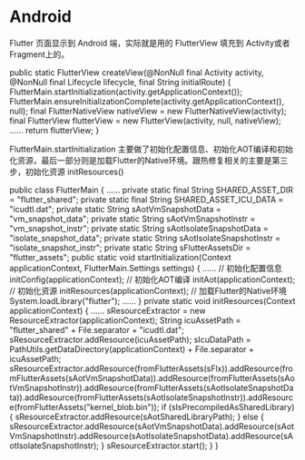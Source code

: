 # Android

Flutter 页面显示到 Android 端，实际就是用的 FlutterView 填充到 Activity或者 Fragment上的。

public static FlutterView createView(@NonNull final Activity activity, @NonNull final Lifecycle lifecycle, final String initialRoute) {
    FlutterMain.startInitialization(activity.getApplicationContext());
    FlutterMain.ensureInitializationComplete(activity.getApplicationContext(), null);
    final FlutterNativeView nativeView = new FlutterNativeView(activity);
    final FlutterView flutterView = new FlutterView(activity, null, nativeView);
    ......
    return flutterView;
  }

FlutterMain.startInitialization 主要做了初始化配置信息、初始化AOT编译和初始化资源，最后一部分则是加载Flutter的Native环境。跟热修复相关的主要是第三步，初始化资源 initResources()

public class FlutterMain {
   ......
   private static final String SHARED_ASSET_DIR = "flutter_shared";
   private static final String SHARED_ASSET_ICU_DATA = "icudtl.dat";
   private static String sAotVmSnapshotData = "vm_snapshot_data";
   private static String sAotVmSnapshotInstr = "vm_snapshot_instr";
   private static String sAotIsolateSnapshotData = "isolate_snapshot_data";
   private static String sAotIsolateSnapshotInstr = "isolate_snapshot_instr";
   private static String sFlutterAssetsDir = "flutter_assets";
   public static void startInitialization(Context applicationContext, FlutterMain.Settings settings) {
       ......
       // 初始化配置信息
       initConfig(applicationContext);
       // 初始化AOT编译
       initAot(applicationContext);
       // 初始化资源
       initResources(applicationContext);
       // 加载Flutter的Native环境
       System.loadLibrary("flutter");
       ......
   }
   private static void initResources(Context applicationContext) {
       ......
       sResourceExtractor = new ResourceExtractor(applicationContext);
       String icuAssetPath = "flutter_shared" + File.separator + "icudtl.dat";
       sResourceExtractor.addResource(icuAssetPath);
       sIcuDataPath = PathUtils.getDataDirectory(applicationContext) + File.separator + icuAssetPath;
       sResourceExtractor.addResource(fromFlutterAssets(sFlx)).addResource(fromFlutterAssets(sAotVmSnapshotData)).addResource(fromFlutterAssets(sAotVmSnapshotInstr)).addResource(fromFlutterAssets(sAotIsolateSnapshotData)).addResource(fromFlutterAssets(sAotIsolateSnapshotInstr)).addResource(fromFlutterAssets("kernel_blob.bin"));
       if (sIsPrecompiledAsSharedLibrary) {
           sResourceExtractor.addResource(sAotSharedLibraryPath);
       } else {
           sResourceExtractor.addResource(sAotVmSnapshotData).addResource(sAotVmSnapshotInstr).addResource(sAotIsolateSnapshotData).addResource(sAotIsolateSnapshotInstr);
       }
       sResourceExtractor.start();
   }
}


